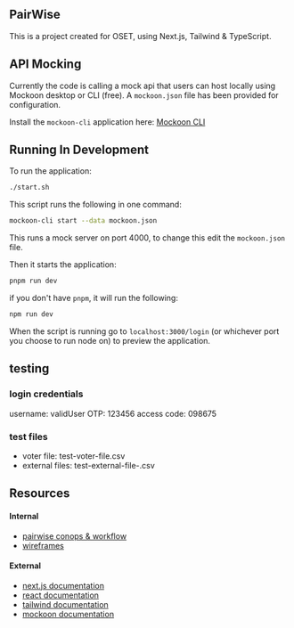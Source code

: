 ## PairWise

This is a project created for OSET, using Next.js, Tailwind & TypeScript.

## API Mocking

Currently the code is calling a mock api that users can host locally using Mockoon desktop or CLI (free). A `mockoon.json` file has been provided for configuration.

Install the `mockoon-cli` application here: [Mockoon CLI](https://mockoon.com/cli/)

## Running In Development

To run the application:

```bash
./start.sh
```

This script runs the following in one command:

```bash
mockoon-cli start --data mockoon.json
```

This runs a mock server on port 4000, to change this edit the `mockoon.json` file.

Then it starts the application:

```bash
pnpm run dev
```

if you don't have `pnpm`, it will run the following:

```bash
npm run dev
```

When the script is running go to `localhost:3000/login` (or whichever port you choose to run node on) to preview the application.

## testing

### login credentials

username: validUser
OTP: 123456
access code: 098675

### test files

- voter file: test-voter-file.csv
- external files: test-external-file-<n>.csv

## Resources

#### Internal

- [pairwise conops & workflow](https://docs.google.com/document/d/1JIL2kQANz_pyP2Z-YCqlTyn5595EyPsQnsGMst7a39o/edit?usp=sharing)
- [wireframes](https://www.figma.com/design/25k6fBGSBYl8rezSaTsyB9/PairWise-Wireframes?node-id=1015170-1451&t=wcGBJeYdb9x7uQe5-1)

#### External

- [next.js documentation](https://nextjs.org/docs)
- [react documentation](https://react.dev/reference/react)
- [tailwind documentation](https://tailwindcss.com/docs)
- [mockoon documentation](https://mockoon.com/docs/latest/about/)
